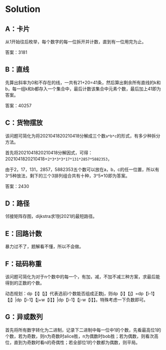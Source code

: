 # Solution

## A：卡片

从1开始往后枚举，每个数字的每一位拆开并计数，直到有一位用完为止。

答案：3181

## B：直线

先算出斜率为0和不存在的线，一共有21+20=41条，然后算出剩余所有直线的k和b，每一组k和b都存入一个集合中，最后计数该集合中元素个数，最后加上41即为答案。

答案：40257

## C：货物摆放

该问题可简化为将2021041820210418分解成三个数`a*b*c`的形式，有多少种拆分方法。

首先将2021041820210418分解因式，可得：2021041820210418=`2*3*3*3*17*131*2857*5882353`，

由于2，17，131，2857，5882353五个数可以放在a，b，c的任一位置，所以有3^5种放法，剩下的三个3排列组合共有十种，3^5*10即为答案。

答案：2430

## D：路径

邻接矩阵存图，dijkstra求1到2021的最短路径。

## E：回路计数

暴力过不了，题解看不懂，所以不会做。

## F：砝码称重

该问题可简化为对于n个数中的每一个，有加，减，不加不减三种方案，求最后能得到的正数的个数。

动态规划：dp【i】【j】代表选前i个数能否组成正数j，则dp【i】【j】=dp【i-1】【j】|dp【i-1】【j+w【i】】|dp【i-1】【j-w【i】】。特殊考虑一下负数即可。

## G：异或数列

首先将所有数字转化为二进制，记录下二进制中每一位中1的个数，先看最高位1的个数，若为奇数，则n为奇数时alice胜，n为偶数时bob胜；若为偶数，则看次高位，直到为奇数时看n的奇偶性；若全部位1的个数都为偶数，则平局。